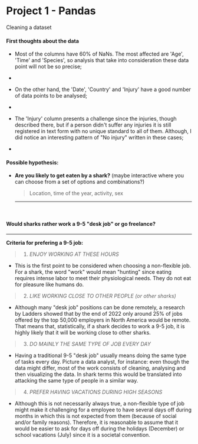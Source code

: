 # Project 1 - Pandas
Cleaning a dataset

#### First thoughts about the data

- Most of the columns have 60% of NaNs. The most affected are 'Age', 'Time' and 'Species', so analysis that take into consideration these data point will not be so precise;  
-  
  
- On the other hand, the 'Date', 'Country' and 'Injury' have a good number of data points to be analysed;
- 
  
- The 'Injury' column presents a challenge since the injuries, though described there, but if a person didn't suffer any injuries it is still registered in text form with no unique standard to all of them. Although, I did notice an interesting pattern of "No injury" written in these cases;
- 
  

#### Possible hypothesis:
- **Are you likely to get eaten by a shark?** (maybe interactive where you can choose from a set of options and combinations?)
  > Location, time of the year, activity, sex
  ****
&nbsp;
  #### Would sharks rather work a 9-5 "desk job" or go freelance? 
  ***

**Criteria for prefering a 9-5 job:**
&nbsp;
  >1. *ENJOY WORKING AT THESE HOURS*
   - This is the first point to be considered when choosing a non-flexible job. For a shark, the word "work" would mean "hunting" since eating requires intense labor to meet their physiological needs. They do not eat for pleasure like humans do.
  &nbsp;
  >2. *LIKE WORKING CLOSE TO OTHER PEOPLE (or other sharks)*
   - Although many "desk job" positions can be done remotely, a research by Ladders showed that by the end of 2022 only around 25% of jobs offered by the top 50,000 employers in North America would be remote. That means that, statistically, if a shark decides to work a 9-5 job, it is highly likely that it will be working close to other sharks.
&nbsp;
  >3. *DO MAINLY THE SAME TYPE OF JOB EVERY DAY*
   - Having a traditional 9-5 "desk job" usually means doing the same type of tasks every day. Picture a data analyst, for instance: even though the data might differ, most of the work consists of cleaning, analysing and then visualizing the data. In shark terms this would be translated into attacking the same type of people in a similar way.
  &nbsp;
  >4. *PREFER HAVING VACATIONS DURING HIGH SEASONS*
 - Although this is not necessarily always true, a non-flexible type of job might make it challenging for a employee to have several days off during months in which this is not expected from them (because of social and/or family reasons). Therefore, it is reasonable to assume that it would be easier to ask for days off during the holidays (December) or school vacations (July) since it is a societal convention.
  